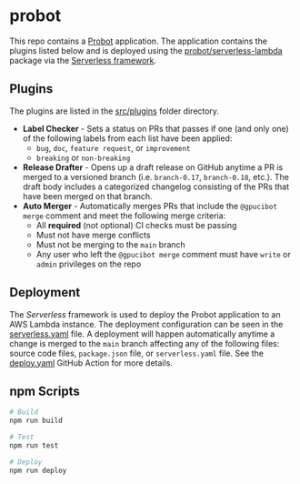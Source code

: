 # probot

This repo contains a [Probot](https://github.com/probot/probot) application. The application contains the plugins listed below and is deployed using the [probot/serverless-lambda](https://github.com/probot/serverless-lambda) package via the [Serverless framework](https://www.serverless.com/).

## Plugins

The plugins are listed in the [src/plugins](./src/plugins) folder directory.

- **Label Checker** - Sets a status on PRs that passes if one (and only one) of the following labels from each list have been applied:
  - `bug`, `doc`, `feature request`, or `improvement`
  - `breaking` or `non-breaking`
- **Release Drafter** - Opens up a draft release on GitHub anytime a PR is merged to a versioned branch (i.e. `branch-0.17`, `branch-0.18`, etc.). The draft body includes a categorized changelog consisting of the PRs that have been merged on that branch.
- **Auto Merger** - Automatically merges PRs that include the `@gpucibot merge` comment and meet the following merge criteria:
  - All **required** (not optional) CI checks must be passing
  - Must not have merge conflicts
  - Must not be merging to the `main` branch
  - Any user who left the `@gpucibot merge` comment must have `write` or `admin` privileges on the repo

## Deployment

The _Serverless_ framework is used to deploy the Probot application to an AWS Lambda instance. The deployment configuration can be seen in the [serverless.yaml](./serverless.yaml) file. A deployment will happen automatically anytime a change is merged to the `main` branch affecting any of the following files: source code files, `package.json` file, or `serverless.yaml` file. See the [deploy.yaml](/.github/workflows/deploy.yaml) GitHub Action for more details.

## npm Scripts

```sh
# Build
npm run build

# Test
npm run test

# Deploy
npm run deploy
```
